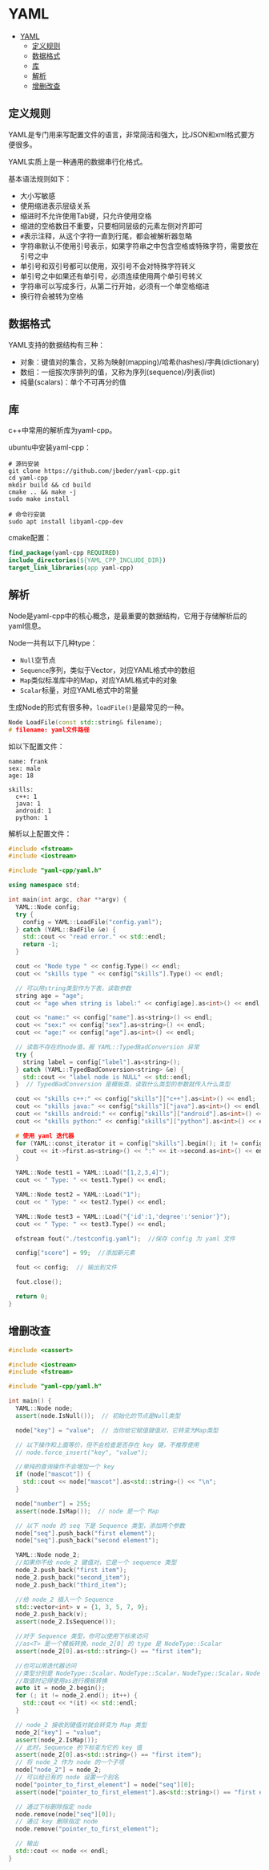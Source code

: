 
# YAML

- [YAML](#yaml)
  - [定义规则](#定义规则)
  - [数据格式](#数据格式)
  - [库](#库)
  - [解析](#解析)
  - [增删改查](#增删改查)

## 定义规则

YAML是专门用来写配置文件的语言，非常简洁和强大，比JSON和xml格式要方便很多。

YAML实质上是一种通用的数据串行化格式。

基本语法规则如下：

- 大小写敏感
- 使用缩进表示层级关系
- 缩进时不允许使用Tab键，只允许使用空格
- 缩进的空格数目不重要，只要相同层级的元素左侧对齐即可
- `#`表示注释，从这个字符一直到行尾，都会被解析器忽略
- 字符串默认不使用引号表示，如果字符串之中包含空格或特殊字符，需要放在引号之中
- 单引号和双引号都可以使用，双引号不会对特殊字符转义
- 单引号之中如果还有单引号，必须连续使用两个单引号转义
- 字符串可以写成多行，从第二行开始，必须有一个单空格缩进
- 换行符会被转为空格

## 数据格式

YAML支持的数据结构有三种：

- 对象：键值对的集合，又称为映射(mapping)/哈希(hashes)/字典(dictionary)
- 数组：一组按次序排列的值，又称为序列(sequence)/列表(list)
- 纯量(scalars)：单个不可再分的值

## 库

c++中常用的解析库为yaml-cpp。

ubuntu中安装yaml-cpp：

```shell
# 源码安装
git clone https://github.com/jbeder/yaml-cpp.git
cd yaml-cpp
mkdir build && cd build
cmake .. && make -j
sudo make install

# 命令行安装
sudo apt install libyaml-cpp-dev
```

cmake配置：

```cmake
find_package(yaml-cpp REQUIRED)
include_directories(${YAML_CPP_INCLUDE_DIR})
target_link_libraries(app yaml-cpp)
```

## 解析

Node是yaml-cpp中的核心概念，是最重要的数据结构，它用于存储解析后的yaml信息。

Node一共有以下几种type：

- `Null`空节点
- `Sequence`序列，类似于Vector，对应YAML格式中的数组
- `Map`类似标准库中的Map，对应YAML格式中的对象
- `Scalar`标量，对应YAML格式中的常量

生成Node的形式有很多种，`loadFile()`是最常见的一种。

```c++
Node LoadFile(const std::string& filename);
# filename: yaml文件路径
```

如以下配置文件：

```text
name: frank
sex: male
age: 18
 
skills: 
  c++: 1
  java: 1
  android: 1
  python: 1
```

解析以上配置文件：

```c++
#include <fstream>
#include <iostream>

#include "yaml-cpp/yaml.h"

using namespace std;

int main(int argc, char **argv) {
  YAML::Node config;
  try {
    config = YAML::LoadFile("config.yaml");
  } catch (YAML::BadFile &e) {
    std::cout << "read error." << std::endl;
    return -1;
  }

  cout << "Node type " << config.Type() << endl;
  cout << "skills type " << config["skills"].Type() << endl;

  // 可以用string类型作为下表，读取参数
  string age = "age";
  cout << "age when string is label:" << config[age].as<int>() << endl;

  cout << "name:" << config["name"].as<string>() << endl;
  cout << "sex:" << config["sex"].as<string>() << endl;
  cout << "age:" << config["age"].as<int>() << endl;

  // 读取不存在的node值，报 YAML::TypedBadConversion 异常
  try {
    string label = config["label"].as<string>();
  } catch (YAML::TypedBadConversion<string> &e) {
    std::cout << "label node is NULL" << std::endl;
  }  // TypedBadConversion 是模板类，读取什么类型的参数就传入什么类型

  cout << "skills c++:" << config["skills"]["c++"].as<int>() << endl;
  cout << "skills java:" << config["skills"]["java"].as<int>() << endl;
  cout << "skills android:" << config["skills"]["android"].as<int>() << endl;
  cout << "skills python:" << config["skills"]["python"].as<int>() << endl;

  # 使用 yaml 迭代器
  for (YAML::const_iterator it = config["skills"].begin(); it != config["skills"].end(); ++it) {
    cout << it->first.as<string>() << ":" << it->second.as<int>() << endl;
  }

  YAML::Node test1 = YAML::Load("[1,2,3,4]");
  cout << " Type: " << test1.Type() << endl;

  YAML::Node test2 = YAML::Load("1");
  cout << " Type: " << test2.Type() << endl;

  YAML::Node test3 = YAML::Load("{'id':1,'degree':'senior'}");
  cout << " Type: " << test3.Type() << endl;

  ofstream fout("./testconfig.yaml");  //保存 config 为 yaml 文件

  config["score"] = 99;  //添加新元素

  fout << config;  // 输出到文件

  fout.close();

  return 0;
}
```

## 增删改查

```c++
#include <cassert>

#include <iostream>
#include <fstream>

#include "yaml-cpp/yaml.h"

int main() {
  YAML::Node node;
  assert(node.IsNull());  // 初始化的节点是Null类型

  node["key"] = "value";  // 当你给它赋值键值对，它转变为Map类型

  // 以下操作和上面等价，但不会检查是否存在 key 键，不推荐使用
  // node.force_insert("key", "value");

  //单纯的查询操作不会增加一个 key
  if (node["mascot"]) {
    std::cout << node["mascot"].as<std::string>() << "\n";
  }

  node["number"] = 255;
  assert(node.IsMap());  // node 是一个 Map

  // 以下 node 的 seq 下是 Sequence 类型，添加两个参数
  node["seq"].push_back("first element");
  node["seq"].push_back("second element");

  YAML::Node node_2;
  //如果你不给 node_2 键值对，它是一个 sequence 类型
  node_2.push_back("first item");
  node_2.push_back("second_item");
  node_2.push_back("third_item");

  //给 node_2 插入一个 Sequence
  std::vector<int> v = {1, 3, 5, 7, 9};
  node_2.push_back(v);
  assert(node_2.IsSequence());

  //对于 Sequence 类型，你可以使用下标来访问
  //as<T> 是一个模板转换，node_2[0] 的 type 是 NodeType::Scalar
  assert(node_2[0].as<std::string>() == "first item");

  //也可以用迭代器访问
  //类型分别是 NodeType::Scalar，NodeType::Scalar，NodeType::Scalar，NodeType::Sequence
  //取值时记得使用as进行模板转换
  auto it = node_2.begin();
  for (; it != node_2.end(); it++) {
    std::cout << *(it) << std::endl;
  }

  // node_2 接收到键值对就会转变为 Map 类型
  node_2["key"] = "value";
  assert(node_2.IsMap());
  // 此时，Sequence 的下标变为它的 key 值
  assert(node_2[0].as<std::string>() == "first item");
  // 将 node_2 作为 node 的一个子项
  node["node_2"] = node_2;
  // 可以给已有的 node 设置一个别名
  node["pointer_to_first_element"] = node["seq"][0];
  assert(node["pointer_to_first_element"].as<std::string>() == "first element");

  // 通过下标删除指定 node
  node.remove(node["seq"][0]);
  // 通过 key 删除指定 node
  node.remove("pointer_to_first_element");

  // 输出
  std::cout << node << endl;
}
```


